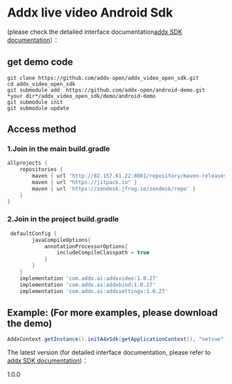 #  **Addx live video Android Sdk**

(please check the detailed interface documentation[addx SDK documentation](https://github.com/addx-open/addx_video_open_sdk "addx SDK documentation")）：

## get demo code
```
git clone https://github.com/addx-open/addx_video_open_sdk.git
cd addx_video_open_sdk
git submodule add  https://github.com/addx-open/android-demo.git  *your dir*/addx_video_open_sdk/demo/android-demo
git submodule init
git submodule update
```
## Access method
### 1.Join in the main build.gradle

```groovy
allprojects {
    repositories {
        maven { url "http://82.157.61.22:8081/repository/maven-releases" }
        maven { url "https://jitpack.io" }
        maven { url 'https://zendesk.jfrog.io/zendesk/repo' }
    }
}
```
### 2.Join in the project build.gradle
```groovy
 defaultConfig {
        javaCompileOptions{
            annotationProcessorOptions{
                includeCompileClasspath = true
            }
        }
    }
    implementation 'com.addx.ai:addxvideo:1.0.27'
    implementation 'com.addx.ai:addxbind:1.0.27'
    implementation 'com.addx.ai:addxsettings:1.0.27'
```
## Example: (For more examples, please download the demo)
```java
AddxContext.getInstance().initA4xSdk(getApplicationContext(), "netvue", "zh", "CN", AddxContext.BuildEnv.STAGING, AddxNode.STRAGE_NODE_CN, token, null);
```

The latest version (for detailed interface documentation, please refer to [addx SDK documentation](https://github.com/addx-open/addx_video_open_sdk "addx SDK documentation"))：

1.0.0
